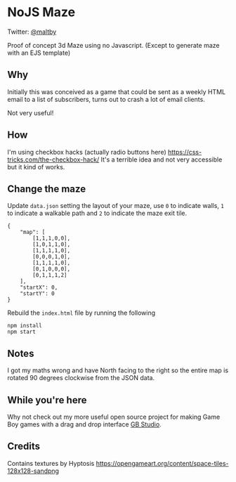 # NoJS Maze

Twitter: [@maltby](https://www.twitter.com/maltby) 

Proof of concept 3d Maze using no Javascript. (Except to generate maze with an EJS template)

## Why

Initially this was conceived as a game that could be sent as a weekly HTML email to a list of subscribers, turns out to crash a lot of email clients.

Not very useful!

## How

I'm using checkbox hacks (actually radio buttons here) https://css-tricks.com/the-checkbox-hack/ It's a terrible idea and not very accessible but it kind of works.

## Change the maze

Update `data.json` setting the layout of your maze, use `0` to indicate walls, `1` to indicate a walkable path and `2` to indicate the maze exit tile.

```
{
    "map": [
        [1,1,1,0,0],
        [1,0,1,1,0],
        [1,1,1,1,0],
        [0,0,0,1,0],
        [1,1,1,1,0],
        [0,1,0,0,0],
        [0,1,1,1,2]
    ],
    "startX": 0,
    "startY": 0
}
```

Rebuild the `index.html` file by running the following

```
npm install
npm start
```

## Notes

I got my maths wrong and have North facing to the right so the entire map is rotated 90 degrees clockwise from the JSON data.

## While you're here

Why not check out my more useful open source project for making Game Boy games with a drag and drop interface [GB Studio](https://www.gbstudio.dev).

## Credits

Contains textures by Hyptosis https://opengameart.org/content/space-tiles-128x128-sandpng
